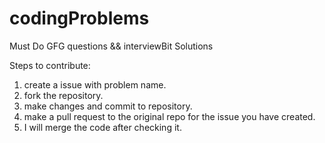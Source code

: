 # codingProblems
 Must Do GFG questions && interviewBit Solutions


Steps to contribute:

1) create a issue with problem name.
2) fork the repository.
3) make changes and commit to repository. 
4) make a pull request to the original repo for the issue you have created.
5) I will merge the code after checking it.